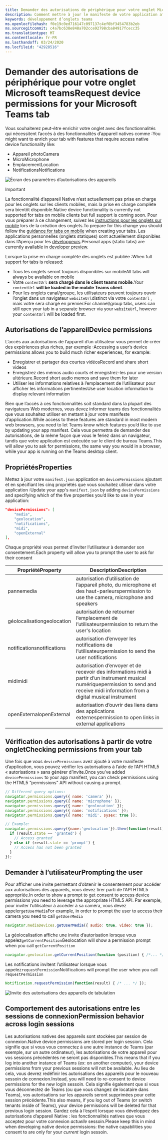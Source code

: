 ```yaml
---
title: Demander des autorisations de périphérique pour votre onglet Microsoft teams
description: Comment mettre à jour le manifeste de votre application afin de demander l’accès aux fonctionnalités natives qui requièrent généralement le consentement de l’utilisateur
keywords: développement d’onglets teams
ms.openlocfilehash: f0e19c0ed716147c097137c4ef0bf3454783b2eb
ms.sourcegitcommit: c4a7bc638e848a702cce92798cba84917fcecc35
ms.translationtype: MT
ms.contentlocale: fr-FR
ms.lasthandoff: 03/24/2020
ms.locfileid: "42928516"
---
```

# <a name="request-device-permissions-for-your-microsoft-teams-tab"></a><span data-ttu-id="f84b0-104">Demander des autorisations de périphérique pour votre onglet Microsoft teams</span><span class="sxs-lookup"><span data-stu-id="f84b0-104">Request device permissions for your Microsoft Teams tab</span></span>

<span data-ttu-id="f84b0-105">Vous souhaiterez peut-être enrichir votre onglet avec des fonctionnalités qui nécessitent l’accès à des fonctionnalités d’appareil natives comme :</span><span class="sxs-lookup"><span data-stu-id="f84b0-105">You might want to enrich your tab with features that require access native device functionality like:</span></span>

* <span data-ttu-id="f84b0-106">Appareil photo</span><span class="sxs-lookup"><span data-stu-id="f84b0-106">Camera</span></span>
* <span data-ttu-id="f84b0-107">Micro</span><span class="sxs-lookup"><span data-stu-id="f84b0-107">Microphone</span></span>
* <span data-ttu-id="f84b0-108">Emplacement</span><span class="sxs-lookup"><span data-stu-id="f84b0-108">Location</span></span>
* <span data-ttu-id="f84b0-109">Notifications</span><span class="sxs-lookup"><span data-stu-id="f84b0-109">Notifications</span></span>

![Écran des paramètres d’autorisations des appareils](~/assets/images/tabs/device-permissions.png)

> [!IMPORTANT]
> <span data-ttu-id="f84b0-111">La fonctionnalité d’appareil Native n’est actuellement pas prise en charge pour les onglets sur les clients mobiles, mais la prise en charge complète sera bientôt disponible.</span><span class="sxs-lookup"><span data-stu-id="f84b0-111">Native device functionality is currently not supported for tabs on mobile clients but full support is coming soon.</span></span> <span data-ttu-id="f84b0-112">Pour vous préparer à ce changement, suivez les [instructions pour les onglets sur mobile](~/tabs/design/tabs-mobile.md) lors de la création des onglets.</span><span class="sxs-lookup"><span data-stu-id="f84b0-112">To prepare for this change you should follow the [guidance for tabs on mobile](~/tabs/design/tabs-mobile.md) when creating your tabs.</span></span> <span data-ttu-id="f84b0-113">Les applications personnelles (onglets statiques) sont actuellement disponibles dans l’Aperçu pour les [développeurs](~/resources/dev-preview/developer-preview-intro.md).</span><span class="sxs-lookup"><span data-stu-id="f84b0-113">Personal apps (static tabs) are currently available in [developer preview](~/resources/dev-preview/developer-preview-intro.md).</span></span>
>
> <span data-ttu-id="f84b0-114">Lorsque la prise en charge complète des onglets est publiée :</span><span class="sxs-lookup"><span data-stu-id="f84b0-114">When full support for tabs is released:</span></span>
>
> * <span data-ttu-id="f84b0-115">Tous les onglets seront toujours disponibles sur mobile</span><span class="sxs-lookup"><span data-stu-id="f84b0-115">All tabs will always be available on mobile</span></span>
> * <span data-ttu-id="f84b0-116">Votre `contentUrl` **sera chargé dans le client teams mobile**.</span><span class="sxs-lookup"><span data-stu-id="f84b0-116">Your `contentUrl` **will be loaded in the mobile Teams client**.</span></span>
> * <span data-ttu-id="f84b0-117">Pour les onglets canal/groupe, les utilisateurs peuvent toujours ouvrir l’onglet dans un navigateur `websiteUrl`distinct via votre `contentUrl` , mais votre sera chargé en premier.</span><span class="sxs-lookup"><span data-stu-id="f84b0-117">For channel/group tabs, users can still open your tab in a separate browser via your `websiteUrl`, however your `contentUrl` will be loaded first.</span></span>  

## <a name="device-permissions"></a><span data-ttu-id="f84b0-118">Autorisations de l’appareil</span><span class="sxs-lookup"><span data-stu-id="f84b0-118">Device permissions</span></span>

<span data-ttu-id="f84b0-119">L’accès aux autorisations de l’appareil d’un utilisateur vous permet de créer des expériences plus riches, par exemple :</span><span class="sxs-lookup"><span data-stu-id="f84b0-119">Accessing a user’s device permissions allows you to build much richer experiences, for example:</span></span>

* <span data-ttu-id="f84b0-120">Enregistrer et partager des courtes vidéos</span><span class="sxs-lookup"><span data-stu-id="f84b0-120">Record and share short videos</span></span>
* <span data-ttu-id="f84b0-121">Enregistrez des mémos audio courts et enregistrez-les pour une version ultérieure.</span><span class="sxs-lookup"><span data-stu-id="f84b0-121">Record short audio memos and save them for later</span></span>
* <span data-ttu-id="f84b0-122">Utiliser les informations relatives à l’emplacement de l’utilisateur pour afficher les informations pertinentes</span><span class="sxs-lookup"><span data-stu-id="f84b0-122">Use user location information to display relevant information</span></span>

<span data-ttu-id="f84b0-123">Bien que l’accès à ces fonctionnalités soit standard dans la plupart des navigateurs Web modernes, vous devez informer teams des fonctionnalités que vous souhaitez utiliser en mettant à jour votre manifeste d’application.</span><span class="sxs-lookup"><span data-stu-id="f84b0-123">While access to these features are standard in most modern web browsers, you need to let Teams know which features you’d like to use by updating your app manifest.</span></span> <span data-ttu-id="f84b0-124">Cela vous permettra de demander des autorisations, de la même façon que vous le feriez dans un navigateur, tandis que votre application est exécutée sur le client de bureau Teams.</span><span class="sxs-lookup"><span data-stu-id="f84b0-124">This will allow you to ask for permissions, the same way you would in a browser, while your app is running on the Teams desktop client.</span></span>

## <a name="properties"></a><span data-ttu-id="f84b0-125">Propriétés</span><span class="sxs-lookup"><span data-stu-id="f84b0-125">Properties</span></span>

<span data-ttu-id="f84b0-126">Mettez à jour votre `manifest.json` application en `devicePermissions` ajoutant et en spécifiant les cinq propriétés que vous souhaitez utiliser dans votre application :</span><span class="sxs-lookup"><span data-stu-id="f84b0-126">Update your app's `manifest.json` by adding `devicePermissions` and specifying which of the five properties you’d like to use in your application:</span></span>

``` json
"devicePermissions": [
    "media",
    "geolocation",
    "notifications",
    "midi",
    "openExternal"
],
```

<span data-ttu-id="f84b0-127">Chaque propriété vous permet d’inviter l’utilisateur à demander son consentement.</span><span class="sxs-lookup"><span data-stu-id="f84b0-127">Each property will allow you to prompt the user to ask for their consent</span></span>

| <span data-ttu-id="f84b0-128">Propriété</span><span class="sxs-lookup"><span data-stu-id="f84b0-128">Property</span></span>      | <span data-ttu-id="f84b0-129">Description</span><span class="sxs-lookup"><span data-stu-id="f84b0-129">Description</span></span>   |
| --- | --- |
| <span data-ttu-id="f84b0-130">panne</span><span class="sxs-lookup"><span data-stu-id="f84b0-130">media</span></span>         | <span data-ttu-id="f84b0-131">autorisation d’utilisation de l’appareil photo, du microphone et des haut-parleurs</span><span class="sxs-lookup"><span data-stu-id="f84b0-131">permission to use the camera, microphone and speakers</span></span> |
| <span data-ttu-id="f84b0-132">géolocalisation</span><span class="sxs-lookup"><span data-stu-id="f84b0-132">geolocation</span></span>   | <span data-ttu-id="f84b0-133">autorisation de retourner l’emplacement de l’utilisateur</span><span class="sxs-lookup"><span data-stu-id="f84b0-133">permission to return the user's location</span></span>      |
| <span data-ttu-id="f84b0-134">notifications</span><span class="sxs-lookup"><span data-stu-id="f84b0-134">notifications</span></span> | <span data-ttu-id="f84b0-135">autorisation d’envoyer les notifications de l’utilisateur</span><span class="sxs-lookup"><span data-stu-id="f84b0-135">permission to send the user notifications</span></span>      |
| <span data-ttu-id="f84b0-136">midi</span><span class="sxs-lookup"><span data-stu-id="f84b0-136">midi</span></span>          | <span data-ttu-id="f84b0-137">autorisation d’envoyer et de recevoir des informations midi à partir d’un instrument musical numérique</span><span class="sxs-lookup"><span data-stu-id="f84b0-137">permission to send and receive midi information from a digital musical instrument</span></span>   |
| <span data-ttu-id="f84b0-138">openExternal</span><span class="sxs-lookup"><span data-stu-id="f84b0-138">openExternal</span></span>  | <span data-ttu-id="f84b0-139">autorisation d’ouvrir des liens dans des applications externes</span><span class="sxs-lookup"><span data-stu-id="f84b0-139">permission to open links in external applications</span></span>  |

## <a name="checking-permissions-from-your-tab"></a><span data-ttu-id="f84b0-140">Vérification des autorisations à partir de votre onglet</span><span class="sxs-lookup"><span data-stu-id="f84b0-140">Checking permissions from your tab</span></span>

<span data-ttu-id="f84b0-141">Une fois que vous `devicePermissions` avez ajouté à votre manifeste d’application, vous pouvez vérifier les autorisations à l’aide de l’API HTML5 « autorisations » sans générer d’invite.</span><span class="sxs-lookup"><span data-stu-id="f84b0-141">Once you’ve added `devicePermissions` to your app manifest, you can check permissions using the HTML5 “permissions” API without causing a prompt.</span></span>

``` Javascript
// Different query options:
navigator.permissions.query({ name: 'camera' });
navigator.permissions.query({ name: 'microphone' });
navigator.permissions.query({ name: 'geolocation' });
navigator.permissions.query({ name: 'notifications' });
navigator.permissions.query({ name: 'midi', sysex: true });

// Example:
navigator.permissions.query({name:'geolocation'}).then(function(result) {
  if (result.state == 'granted') {
    // Access granted
  } else if (result.state == 'prompt') {
    // Access has not been granted
  }
});
```

## <a name="prompting-the-user"></a><span data-ttu-id="f84b0-142">Demander à l’utilisateur</span><span class="sxs-lookup"><span data-stu-id="f84b0-142">Prompting the user</span></span>

<span data-ttu-id="f84b0-143">Pour afficher une invite permettant d’obtenir le consentement pour accéder aux autorisations des appareils, vous devez tirer parti de l’API HTML5 appropriée.</span><span class="sxs-lookup"><span data-stu-id="f84b0-143">In order to show a prompt to get consent to access device permissions you need to leverage the appropriate HTML5 API.</span></span> <span data-ttu-id="f84b0-144">Par exemple, pour inviter l’utilisateur à accéder à sa caméra, vous devez appeler`getUserMedia`</span><span class="sxs-lookup"><span data-stu-id="f84b0-144">For example, in order to prompt the user to access their camera you need to call `getUserMedia`</span></span>

```Javascript
navigator.mediaDevices.getUserMedia({ audio: true, video: true });
```

<span data-ttu-id="f84b0-145">La géolocalisation affiche une invite d’autorisation lorsque vous appelez`getCurrentPosition`</span><span class="sxs-lookup"><span data-stu-id="f84b0-145">Geolocation will  show a permission prompt when you call `getCurrentPosition`</span></span>

```Javascript
navigator.geolocation.getCurrentPosition(function (position) { /*... */ });
```

<span data-ttu-id="f84b0-146">Les notifications invitent l’utilisateur lorsque vous appelez`requestPermission`</span><span class="sxs-lookup"><span data-stu-id="f84b0-146">Notifications will prompt the user when you call `requestPermission`</span></span>

```Javascript
Notification.requestPermission(function(result) { /* ... */ });
```

![Invite des autorisations des appareils de tabulation](~/assets/images/tabs/device-permissions-prompt.png)

## <a name="permission-behavior-across-login-sessions"></a><span data-ttu-id="f84b0-148">Comportement des autorisations entre les sessions de connexion</span><span class="sxs-lookup"><span data-stu-id="f84b0-148">Permission behavior across login sessions</span></span>

<span data-ttu-id="f84b0-149">Les autorisations natives des appareils sont stockées par session de connexion.</span><span class="sxs-lookup"><span data-stu-id="f84b0-149">Native device permissions are stored per login session.</span></span> <span data-ttu-id="f84b0-150">Cela signifie que si vous vous connectez à une autre instance de Teams (par exemple, sur un autre ordinateur), les autorisations de votre appareil pour vos sessions précédentes ne seront pas disponibles.</span><span class="sxs-lookup"><span data-stu-id="f84b0-150">This means that if you log into another instance of Teams (ex: on another computer), your device permissions from your previous sessions will not be available.</span></span> <span data-ttu-id="f84b0-151">Au lieu de cela, vous devrez redéfinir les autorisations des appareils pour le nouveau sessoin de connexion.</span><span class="sxs-lookup"><span data-stu-id="f84b0-151">Instead, you will need to re-consent to device permissions for the new login sessoin.</span></span> <span data-ttu-id="f84b0-152">Cela signifie également que si vous vous déconnectez de Teams (ou que vous changez de locataire dans Teams), vos autorisations sur les appareils seront supprimées pour cette session précédente.</span><span class="sxs-lookup"><span data-stu-id="f84b0-152">This also means, if you log out of Teams (or switch tenants inside of Teams), your device permissions will be deleted for that previous login session.</span></span> <span data-ttu-id="f84b0-153">Gardez cela à l’esprit lorsque vous développez des autorisations d’appareil Native : les fonctionnalités natives que vous acceptez pour votre connexion _actuelle_ sessoin.</span><span class="sxs-lookup"><span data-stu-id="f84b0-153">Please keep this in mind when developing native device permissions: the native capabilities you consent to are only for your _current_ login sessoin.</span></span>